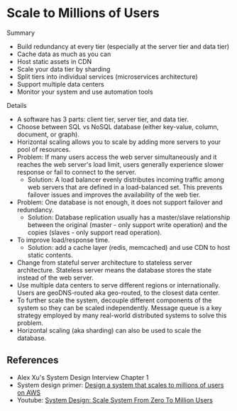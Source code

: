 # Scale to Millions of Users

Summary
* Build redundancy at every tier (especially at the server tier and data tier)
* Cache data as much as you can
* Host static assets in CDN
* Scale your data tier by sharding
* Split tiers into individual services (microservices architecture)
* Support multiple data centers
* Monitor your system and use automation tools

Details
- A software has 3 parts: client tier, server tier, and data tier.
- Choose between SQL vs NoSQL database (either key-value, column, document, or graph).
- Horizontal scaling allows you to scale by adding more servers to your pool of resources.
- Problem: If many users access the web server simultaneously and it reaches the web server's load limit, users generally experience slower response or fail to connect to the server. 
	- Solution: A load balancer evenly distributes incoming traffic among web servers that are defined in a load-balanced set. This prevents failover issues and improves the availability of the web tier.
- Problem: One database is not enough, it does not support failover and redundancy.
	- Solution: Database replication usually has a master/slave relationship between the original (master - only support write operation) and the copies (slaves - only support read operation). 
- To improve load/response time. 
	- Solution: add a cache layer (redis, memcached) and use CDN to host static contents.
- Change from stateful server architecture to stateless server architecture. Stateless server means the database stores the state instead of the web server.
- Use multiple data centers to serve different regions or internationally. Users are geoDNS-routed aka geo-routed, to the closest data center.
- To further scale the system, decouple different components of the system so they can be scaled independently. Message queue is a key strategy employed by many real-world distributed systems to solve this problem.
- Horizontal scaling (aka sharding) can also be used to scale the database.


## References

- Alex Xu's System Design Interview Chapter 1
- System design primer: [Design a system that scales to millions of users on AWS](https://github.com/donnemartin/system-design-primer/tree/master/solutions/system_design/scaling_aws#design-a-system-that-scales-to-millions-of-users-on-aws)
- Youtube: [System Design: Scale System From Zero To Million Users](https://www.youtube.com/watch?v=ejofP2VKu-4)